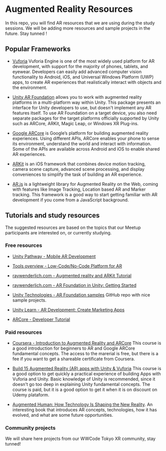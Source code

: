 # Augmented Reality Resources

In this repo, you will find AR resources that we are using during the study sessions. 
We will be adding more resources and sample projects in the future. Stay tunned !


## Popular Frameworks

* [Vuforia](https://library.vuforia.com/)
Vuforia Engine is one of the most widely used platform for AR development, with support for the majority of phones, tablets, and eyewear. Developers can easily add advanced computer vision functionality to Android, iOS, and Universal Windows Platform (UWP) apps, to create AR experiences that realistically interact with objects and the environment.

* [Unity AR Foundation](https://docs.unity3d.com/Packages/com.unity.xr.arfoundation@4.2/manual/index.html)
 allows you to work with augmented reality platforms in a multi-platform way within Unity. This package presents an interface for Unity developers to use, but doesn't implement any AR features itself. To use AR Foundation on a target device, you also need separate packages for the target platforms officially supported by Unity such as ARCore, ARKit, Magic Leap, or Windows XR Plug-ins.

* [Google ARCore](https://developers.google.com/ar)
 is Google’s platform for building augmented reality experiences. Using different APIs, ARCore enables your phone to sense its environment, understand the world and interact with information. Some of the APIs are available across Android and iOS to enable shared AR experiences.

* [ARKit](https://developer.apple.com/documentation/arkit)
 is an iOS framework that combines device motion tracking, camera scene capture, advanced scene processing, and display conveniences to simplify the task of building an AR experience.

* [AR.js](https://ar-js-org.github.io/AR.js-Docs/)
is a lightweight library for Augmented Reality on the Web, coming with features like Image Tracking, Location based AR and Marker tracking. This framework is a good way to start getting familiar with AR development if you come from a JavaScript background.


## Tutorials and study resources

The suggested resources are based on the topics that our Meetup participants are interested on, or currently studying.

### Free resources

* [Unity Pathway - Mobile AR Development](https://learn.unity.com/pathway/mobile-ar-development)

* [Tools overview - Low-Code/No-Code Platform for AR](https://www.youtube.com/watch?v=nHx6A0jEhGY&t=11s)

* [raywenderlich.com - Augmented reality and ARKit Tutorial](https://www.raywenderlich.com/378-augmented-reality-and-arkit-tutorial)

* [raywenderlich.com - AR Foundation in Unity: Getting Started](https://www.raywenderlich.com/14808876-ar-foundation-in-unity-getting-started)

* [Unity Technologies - AR Foundation samples](https://github.com/Unity-Technologies/arfoundation-samples/)
GitHub repo with nice sample projects.

* [Unity Learn - AR Development: Create Marketing Apps](https://learn.unity.com/course/ar-marketing-with-ios-and-android)

* [ARCore - Developer Tutorial](https://developers.google.com/ar/develop)

### Paid resources

* [Coursera - Introduction to Augmented Reality and ARCore](https://www.coursera.org/learn/ar)
This course is a good introduction for beginners to AR and Google ARCore fundamental concepts. The access to the marerial is free, but there is a fee if you want to get a shareable certificate from Coursera.

* [Build 15 Augmented Reality (AR) apps with Unity & Vuforia](https://www.udemy.com/course/develop-augmented-reality-book-ar-business-card-with-unity/)
This course is a good option to get quickly a practical experience of building Apps with Vuforia and Unity. Basic knowledge of Unity is recommended, since it doesn't go too deep in explaining Unity fundamental concepts. The course is paid, but it is a good option to get it when it is on discount on Udemy plataform.

* [Augmented Human: How Technology Is Shaping the New Reality](https://www.amazon.com/Augmented-Human-Technology-Shaping-Reality/dp/1491928328). An interesting book that introduces AR concepts, technologies, how it has evolved, and what are some future opportunities.

### Community projects

We will share here projects from our WWCode Tokyo XR community, stay tunned!
